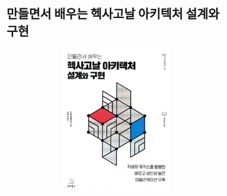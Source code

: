 # 만들면서 배우는 헥사고날 아키텍처 설계와 구현

<div align="center">
  <img src="docs/img.png" alt="Image" width="250" height="328">
</div>